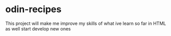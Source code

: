 # odin-recipes
This project will make me improve my skills of what ive learn so far in HTML
as well start develop new ones 
